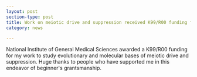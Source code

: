 ```yaml
---
layout: post
section-type: post
title: Work on meiotic drive and suppression received K99/R00 funding from NIH
category: news

---
```



<p>National Institute of General Medical Sciences awarded a K99/R00 funding for my work to study evolutionary and molecular bases of meiotic drive and suppression. Huge thanks to people who have supported me in this endeavor of beginner's grantsmanship. </p>
